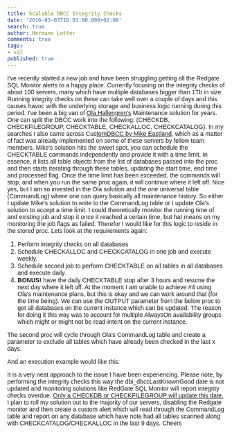 ```yaml
---
title: Scalable DBCC Integrity Checks
date: '2016-03-03T16:03:00.000+02:00'
search: true
author: Hermann Lotter
comments: true
tags:
- sql
published: true
---
```


<span style="font-family: &quot;arial&quot; , &quot;helvetica&quot; , 
sans-serif;">I've recently started a new job and have been struggling getting 
all the Redgate SQL Monitor alerts to a happy place. Currently focusing on the 
integrity checks of about 100 servers, many which have multiple databases 
bigger than 1Tb in size. Running integrity checks on these can take well over 
a couple of days and this causes havoc with the underlying storage and 
business logic running during this period. 
<span style="font-family: &quot;arial&quot; , &quot;helvetica&quot; , 
sans-serif;"> 
<span style="font-family: &quot;arial&quot; , &quot;helvetica&quot; , 
sans-serif;">I've been a big van of [Ola 
Hallengren's](https://ola.hallengren.com/) Maintenance solution for years. One 
can split the DBCC work into the following: (CHECKDB, CHECKFILEGROUP, 
CHECKTABLE, CHECKALLOC, CHECKCATALOG). In my searches I also came across 
Cus[tomDBCC by Mike 
Eastland](https://www.mssqltips.com/sqlservertip/3485/sql-server-dbcc-checkdb-checkcatalog-and-checkalloc-for-vldbs), 
which as a matter of fact was already implemented on some of these servers by 
fellow team members. Mike's solution hits the sweet spot, you can schedule the 
CHECKTABLE commands independently and provide it with a time limit. In 
essence, it lists all table objects from the list of databases passed into the 
proc and then starts iterating through these tables, updating the start time, 
end time and processed flag. Once the time limit has been exceeded, the 
commands will stop, and when you run the same proc again, it will continue 
where it left off. Nice yes, but I am so invested in the Ola solution and the 
one universal table (CommandLog) where one can query basically all maintenance 
history. So either I update Mike's solution to write to the CommandLog table 
or I update Ola's solution to accept a time limit. I could theoretically 
monitor the running time of and existing job and stop it once it reached a 
certain time, but hat means on my monitoring the job flags as failed. Therefor 
I would like for this logic to reside in the stored proc. 
<span style="font-family: &quot;arial&quot; , &quot;helvetica&quot; , 
sans-serif;"> 
<span style="font-family: &quot;arial&quot; , &quot;helvetica&quot; , 
sans-serif;">Lets look at the requirements again: 
1. <span style="font-family: &quot;arial&quot; , &quot;helvetica&quot; , 
sans-serif;">Perform integrity checks on all databases 
1. <span style="font-family: &quot;arial&quot; , &quot;helvetica&quot; , 
sans-serif;">Schedule CHECKALLOC and CHECKCATALOG in one job and execute 
weekly. 
1. <span style="font-family: &quot;arial&quot; , &quot;helvetica&quot; , 
sans-serif;">Schedule second job to perform CHECKTABLE on all tables in all 
databases and execute daily. 
1. <span style="font-family: &quot;arial&quot; , &quot;helvetica&quot; , 
sans-serif;">**BONUS!** have the daily CHECKTABLE stop after 3 hours and 
resume the next day where it left off. 
<span style="font-family: &quot;arial&quot; , &quot;helvetica&quot; , 
sans-serif;">At the moment I am unable to achieve #4 using Ola's maintenance 
plans, but this is okay and we can work around that (for the time being). We 
can use the OUTPUT parameter from the below proc to get all databases on the 
current instance which can be updated. The reason for doing it this way was to 
account for multiple AlwaysOn availability groups which might or might not be 
read-intent on the current instance. 
<script 
src="https://gist.github.com/dhlotter/ce575e8feedd023bb57737b6f372efac.js"></script> 
<span style="font-family: &quot;arial&quot; , &quot;helvetica&quot; , 
sans-serif;">The second proc will cycle through Ola's CommandLog table and 
create a parameter to exclude all tables which have already been checked in 
the last x days. 

<span style="font-family: &quot;arial&quot; , &quot;helvetica&quot; , 
sans-serif;">And an execution example would like this: 

<span style="font-family: &quot;arial&quot; , &quot;helvetica&quot; , 
sans-serif;">It is a very neat approach to the issue I have been experiencing. 
<span style="font-family: &quot;arial&quot; , &quot;helvetica&quot; , 
sans-serif;"> 
<span style="font-family: &quot;arial&quot; , &quot;helvetica&quot; , 
sans-serif;">Please note, by performing the integrity checks this way the 
dbi_dbccLastKnownGood date is not updated and monitoring solutions like 
RedGate SQL Monitor will report integrity checks overdue. [Only a CHECKDB or 
CHECKFILEGROUP will update this 
date.](http://www.sqlsoldier.com/wp/sqlserver/day22of31daysofdisasterrecoverywhichdbcccheckcommandsupdatelastknowngooddbcc) 
<span style="font-family: &quot;arial&quot; , &quot;helvetica&quot; , 
sans-serif;"> 
<span style="font-family: &quot;arial&quot; , &quot;helvetica&quot; , 
sans-serif;">I plan to roll my solution out to the majority of our servers, 
disabling the Redgate monitor and then create a custom alert which will read 
through the CommandLog table and report on any database which have note had 
all tables scanned along with CHECKCATALOG/CHECKALLOC in the last 9 days. 
<span style="font-family: &quot;arial&quot; , &quot;helvetica&quot; , 
sans-serif;"> 
<span style="font-family: &quot;arial&quot; , &quot;helvetica&quot; , 
sans-serif;">Cheers 